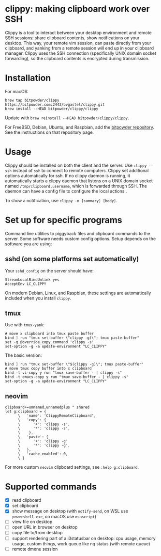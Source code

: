 # clippy: making clipboard work over SSH

Clippy is a tool to interact between your desktop environment and remote SSH sessions: share clipboard contents, show notifications on your desktop. This way, your remote vim session, can paste directly from your clipboard, and yanking from a remote session will end up in your clipboard manager. Clippy uses the SSH connection (specifically UNIX domain socket forwarding), so the clipboard contents is encrypted during transmission.

# Installation

For macOS:
```
brew tap bitpowder/clippy https://bitpowder.com:2443/bvgastel/clippy.git
brew install --HEAD bitpowder/clippy/clippy
```
Update with `brew reinstall --HEAD bitpowder/clippy/clippy`.

For FreeBSD, Debian, Ubuntu, and Raspbian, add the [bitpowder repository](https://bitpowder.com:2443/bitpowder/repo). See the instructions on that repository page.

# Usage

Clippy should be installed on both the client and the server. Use `clippy --ssh` instead of `ssh` to connect to remote computers. Clippy set additional options automatically for ssh.
If no clippy daemon is running, it automatically starts a clippy daemon that listens on a UNIX domain socket named `/tmp/clipboard.username`, which is forwarded through SSH. The daemon can have a config file to configure the local actions .

To show a notification, use `clippy -n [summary] [body]`.

# Set up for specific programs

Command line utilities to piggyback files and clipboard commands to the server. Some software needs custom config options. Setup depends on the software you are using:

## sshd (on some platforms set automatically)

Your `sshd_config` on the server should have:
```
StreamLocalBindUnlink yes
AcceptEnv LC_CLIPPY
```

On modern Debian, Linux, and Raspbian, these settings are automatically included when you install `clippy`.

## tmux
Use with `tmux-yank`:
```
# move x clipboard into tmux paste buffer
bind ] run "tmux set-buffer \"clippy -g)\"; tmux paste-buffer"
set -g @override_copy_command 'clippy -s'
set-option -g -a update-environment "LC_CLIPPY"
```

The basic version:
```
bind ] run "tmux set-buffer \"$(clippy -g)\"; tmux paste-buffer"
# move tmux copy buffer into x clipboard
bind -t vi-copy y run "tmux save-buffer - | clippy -s"
bind -t emacs-copy y run "tmux save-buffer - | clippy -s"
set-option -g -a update-environment "LC_CLIPPY"
```

## neovim
```
clipboard+=unnamed,unnamedplus " shared 
let g:clipboard = {
      \   'name': 'ClippyRemoteClipboard',
      \   'copy': {
      \      '+': 'clippy -s',
      \      '*': 'clippy -s',
      \    },
      \   'paste': {
      \      '+': 'clippy -g'
      \      '*': 'clippy -g',
      \   },
      \   'cache_enabled': 0,
      \ }
```

For more custom `neovim` clipboard settings, see `:help g:clipboard`.

# Supported commands

- [x] read clipboard
- [x] set clipboard
- [x] show message on desktop (with `notify-send`, on WSL use `powershell.exe`, on macOS use `osascript`)
- [ ] view file on desktop
- [ ] open URL in browser on desktop
- [ ] copy file to/from desktop
- [ ] support rendering part of a i3statusbar on desktop: cpu usage, memory usage, custom things, work queue like nq status (with remote queue)
- [ ] remote dmenu session
